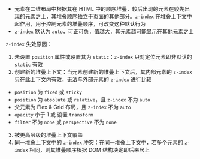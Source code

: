 - 元素在二维布局中根据其在 HTML 中的顺序堆叠，较后出现的元素在较先出现的元素之上，其堆叠顺序独立于页面的其他部分。`z-index` 在堆叠上下文中起作用，用于控制元素的堆叠顺序，可改变这种默认行为
- `z-index` 默认为 `auto`，可正可负，值越大，其元素越可能显示在其他元素之上

`z-index` 失效原因：

1. 未设置 `position` 属性或设置其为 `static`：`z-index` 只对定位元素即非默认的 `static` 有效
2. 创建新的堆叠上下文：当元素创建新的堆叠上下文后，其内部元素的 `z-index` 只在此上下文内有效，无法与外部元素的 `z-index` 进行比较

- `position` 为 `fixed` 或 `sticky`
- `position` 为 `absolute` 或 `relative`，且 `z-index` 不为 `auto`
- 父元素为 Flex & Grid 布局，且 `z-index` 不为 `auto`
- `opacity` 小于 1 或 设置 `transform`
- `filter` 不为 `none` 或 `perspective` 不为 `none`
3. 被更高层级的堆叠上下文覆盖
4. 同一堆叠上下文中的 `z-index` 冲突：在同一堆叠上下文中，若多个元素的 `z-index` 相同，则其堆叠顺序根据 DOM 结构决定即后来居上
